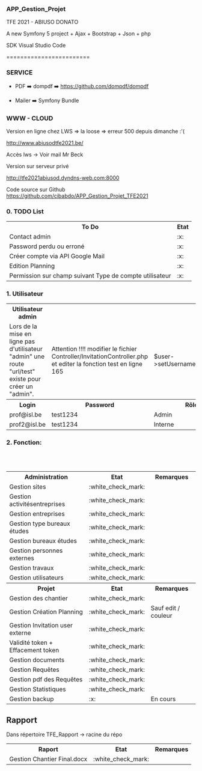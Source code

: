 ### APP_Gestion_Projet
TFE 2021 - ABIUSO DONATO

A new Symfony 5 project + Ajax + Bootstrap + Json + php

SDK Visual Studio Code

========================

### SERVICE

- PDF :arrow_right: dompdf :arrow_right: https://github.com/dompdf/dompdf<br/>
   
- Mailer :arrow_right: Symfony Bundle


### WWW - CLOUD

Version en ligne chez LWS
=> la loose => erreur 500 depuis dimanche :'(

http://www.abiusodtfe2021.be/

Accès lws -> Voir mail Mr Beck

Version sur serveur privé

http://tfe2021abiusod.dyndns-web.com:8000 

Code source sur Github
https://github.com/cibabdo/APP_Gestion_Projet_TFE2021


<h3 id="TODO">0. TODO List </h3>
<table>
<tr>
<th>To Do</th><th>Etat</th>
</tr>
<tr><td>Contact admin</td><td>:x:</td></tr>
<tr><td>Password perdu ou erroné</td><td>:x:</td></tr>
<tr><td>Créer compte via API Google Mail</td><td>:x:</td></tr>
<tr><td>Edition Planning</td><td>:x:</td></tr>
<tr><td>Permission sur champ suivant Type de compte utilisateur</td><td>:x:</td></tr>
</table>
<h3 id="user">1. Utilisateur </h3>
<table>
<tr>
<th>Utilisateur admin</th>
</tr>
<tr><td>Lors de la mise en ligne pas d'utilisateur "admin" une route "url/test" existe pour créer un "admin".</td>
<td>Attention !!!! modifier le fichier Controller/InvitationController.php et editer la fonction test en ligne 165</td>
<td>$user->setUsername('prénom');</td>
<td>$user->setEmail('adresse email du compte');</td>
<td>:no_entry: A bloquer une fois le compte créer (problème de sécurité)</td>
<tr><th>Login</th><th>Password</th><th>Rôle</th></tr>
    <tr><td>prof@isl.be</td><td>test1234</td><td>Admin</td></tr>
    <tr><td>prof2@isl.be</td><td>test1234</td><td>Interne</td></tr>
</table>
<h3 id="etat">2. Fonction:</h3>
<table>
    <tr><th>Administration</th><th>Etat</th><th>Remarques</th></tr>
    <tr><td>Gestion sites</td><td>:white_check_mark:</td></tr>
    <tr><td>Gestion activitésentreprises</td><td>:white_check_mark:</td></tr>
    <tr><td>Gestion entreprises</td><td>:white_check_mark:</td></tr>
    <tr><td>Gestion type bureaux études</td><td>:white_check_mark:</td></tr>
    <tr><td>Gestion bureaux études</td><td>:white_check_mark:</td></tr>
    <tr><td>Gestion personnes externes</td><td>:white_check_mark:</td></tr>
    <tr><td>Gestion travaux</td><td>:white_check_mark:</td></tr>
    <tr><td>Gestion utilisateurs</td><td>:white_check_mark:</td></tr>
    <br/>
    <tr><th>Projet</th><th>Etat</th><th>Remarques</th></tr>
    <tr><td>Gestion des chantier</td><td>:white_check_mark:</td></td></tr>
    <tr><td>Gestion Création Planning</td><td>:white_check_mark:</td><td>Sauf edit / couleur</td></tr>
    <tr><td>Gestion Invitation user externe</td><td>:white_check_mark:</td><tr>
    <tr><td>Validité token + Effacement token</td><td>:white_check_mark:</td><tr>
    <tr><td>Gestion documents</td><td>:white_check_mark:</td><tr>
    <tr><td>Gestion Requêtes</td><td>:white_check_mark:</td><tr>
    <tr><td>Gestion pdf des Requêtes</td><td>:white_check_mark:</td><tr>
    <tr><td>Gestion Statistiques</td><td>:white_check_mark:</td><tr>
    <tr><td>Gestion backup</td><td>:x:</td><td>En cours</td><tr>
    <br/>
</table>


## Rapport

Dans répertoire TFE_Rapport -> racine du répo

<table>
    <tr><th>Raport</th><th>Etat</th><th>Remarques</th></tr>
    <tr><td>Gestion Chantier Final.docx</td><td>:white_check_mark:</td></tr>
</table>
 



